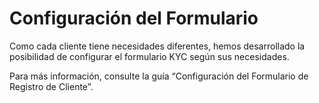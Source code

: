 # Configuración del Formulario

Como cada cliente tiene necesidades diferentes, hemos desarrollado la posibilidad de configurar el formulario KYC según sus necesidades.

Para más información, consulte la guía “Configuración del Formulario de Registro de Cliente”.
